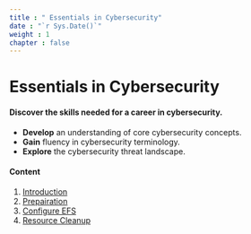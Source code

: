 ```yaml
---
title : " Essentials in Cybersecurity"
date : "`r Sys.Date()`"
weight : 1
chapter : false
---
```


# Essentials in Cybersecurity

#### Discover the skills needed for a career in cybersecurity.

- **Develop** an understanding of core cybersecurity concepts.
- **Gain** fluency in cybersecurity terminology.
- **Explore** the cybersecurity threat landscape.



#### Content

1. [Introduction](1-introduce/)
2. [Prepairation](2-prepairation/)
3. [Configure EFS](3-configureefs/)
4. [Resource Cleanup](4-resourcecleanup/)